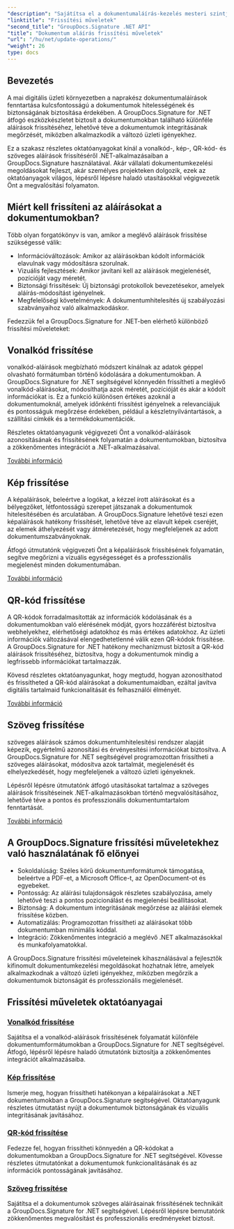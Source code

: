 ```yaml
---
"description": "Sajátítsa el a dokumentumaláírás-kezelés mesteri szintjét átfogó oktatóanyagokkal a vonalkód-, kép-, QR-kód- és szöveges aláírások frissítéséhez a GroupDocs.Signature for .NET használatával. Könnyedén növelheti a biztonságot és a dokumentumok integritását."
"linktitle": "Frissítési műveletek"
"second_title": "GroupDocs.Signature .NET API"
"title": "Dokumentum aláírás frissítési műveletek"
"url": "/hu/net/update-operations/"
"weight": 26
type: docs
---
```

## Bevezetés

A mai digitális üzleti környezetben a naprakész dokumentumaláírások fenntartása kulcsfontosságú a dokumentumok hitelességének és biztonságának biztosítása érdekében. A GroupDocs.Signature for .NET átfogó eszközkészletet biztosít a dokumentumokban található különféle aláírások frissítéséhez, lehetővé téve a dokumentumok integritásának megőrzését, miközben alkalmazkodik a változó üzleti igényekhez.

Ez a szakasz részletes oktatóanyagokat kínál a vonalkód-, kép-, QR-kód- és szöveges aláírások frissítéséről .NET-alkalmazásaiban a GroupDocs.Signature használatával. Akár vállalati dokumentumkezelési megoldásokat fejleszt, akár személyes projekteken dolgozik, ezek az oktatóanyagok világos, lépésről lépésre haladó utasításokkal végigvezetik Önt a megvalósítási folyamaton.

## Miért kell frissíteni az aláírásokat a dokumentumokban?

Több olyan forgatókönyv is van, amikor a meglévő aláírások frissítése szükségessé válik:

- Információváltozások: Amikor az aláírásokban kódolt információk elavulnak vagy módosításra szorulnak.
- Vizuális fejlesztések: Amikor javítani kell az aláírások megjelenését, pozícióját vagy méretét.
- Biztonsági frissítések: Új biztonsági protokollok bevezetésekor, amelyek aláírás-módosítást igényelnek.
- Megfelelőségi követelmények: A dokumentumhitelesítés új szabályozási szabványaihoz való alkalmazkodáskor.

Fedezzük fel a GroupDocs.Signature for .NET-ben elérhető különböző frissítési műveleteket:

## Vonalkód frissítése
vonalkód-aláírások megbízható módszert kínálnak az adatok géppel olvasható formátumban történő kódolására a dokumentumokban. A GroupDocs.Signature for .NET segítségével könnyedén frissítheti a meglévő vonalkód-aláírásokat, módosíthatja azok méretét, pozícióját és akár a kódolt információkat is. Ez a funkció különösen értékes azoknál a dokumentumoknál, amelyek időnkénti frissítést igényelnek a relevanciájuk és pontosságuk megőrzése érdekében, például a készletnyilvántartások, a szállítási címkék és a termékdokumentációk.

Részletes oktatóanyagunk végigvezeti Önt a vonalkód-aláírások azonosításának és frissítésének folyamatán a dokumentumokban, biztosítva a zökkenőmentes integrációt a .NET-alkalmazásaival.

[További információ](./update-barcode/)

## Kép frissítése
A képaláírások, beleértve a logókat, a kézzel írott aláírásokat és a bélyegzőket, létfontosságú szerepet játszanak a dokumentumok hitelesítésében és arculatában. A GroupDocs.Signature lehetővé teszi ezen képaláírások hatékony frissítését, lehetővé téve az elavult képek cseréjét, az elemek áthelyezését vagy átméretezését, hogy megfeleljenek az adott dokumentumszabványoknak.

Átfogó útmutatónk végigvezeti Önt a képaláírások frissítésének folyamatán, segítve megőrizni a vizuális egységességet és a professzionális megjelenést minden dokumentumában.

[További információ](./update-image/)

## QR-kód frissítése
A QR-kódok forradalmasították az információk kódolásának és a dokumentumokban való elérésének módját, gyors hozzáférést biztosítva webhelyekhez, elérhetőségi adatokhoz és más értékes adatokhoz. Az üzleti információk változásával elengedhetetlenné válik ezen QR-kódok frissítése. A GroupDocs.Signature for .NET hatékony mechanizmust biztosít a QR-kód aláírások frissítéséhez, biztosítva, hogy a dokumentumok mindig a legfrissebb információkat tartalmazzák.

Kövesd részletes oktatóanyagunkat, hogy megtudd, hogyan azonosíthatod és frissítheted a QR-kód aláírásokat a dokumentumaidban, ezáltal javítva digitális tartalmaid funkcionalitását és felhasználói élményét.

[További információ](./update-qr-code/)

## Szöveg frissítése
szöveges aláírások számos dokumentumhitelesítési rendszer alapját képezik, egyértelmű azonosítási és érvényesítési információkat biztosítva. A GroupDocs.Signature for .NET segítségével programozottan frissítheti a szöveges aláírásokat, módosítva azok tartalmát, megjelenését és elhelyezkedését, hogy megfeleljenek a változó üzleti igényeknek.

Lépésről lépésre útmutatónk átfogó utasításokat tartalmaz a szöveges aláírások frissítéseinek .NET-alkalmazásokban történő megvalósításához, lehetővé téve a pontos és professzionális dokumentumtartalom fenntartását.

[További információ](./update-text/)

## A GroupDocs.Signature frissítési műveletekhez való használatának fő előnyei

- Sokoldalúság: Széles körű dokumentumformátumok támogatása, beleértve a PDF-et, a Microsoft Office-t, az OpenDocument-ot és egyebeket.
- Pontosság: Az aláírási tulajdonságok részletes szabályozása, amely lehetővé teszi a pontos pozicionálást és megjelenési beállításokat.
- Biztonság: A dokumentum integritásának megőrzése az aláírási elemek frissítése közben.
- Automatizálás: Programozottan frissítheti az aláírásokat több dokumentumban minimális kóddal.
- Integráció: Zökkenőmentes integráció a meglévő .NET alkalmazásokkal és munkafolyamatokkal.

A GroupDocs.Signature frissítési műveleteinek kihasználásával a fejlesztők kifinomult dokumentumkezelési megoldásokat hozhatnak létre, amelyek alkalmazkodnak a változó üzleti igényekhez, miközben megőrzik a dokumentumok biztonságát és professzionális megjelenését.

## Frissítési műveletek oktatóanyagai
### [Vonalkód frissítése](./update-barcode/)
Sajátítsa el a vonalkód-aláírások frissítésének folyamatát különféle dokumentumformátumokban a GroupDocs.Signature for .NET segítségével. Átfogó, lépésről lépésre haladó útmutatónk biztosítja a zökkenőmentes integrációt alkalmazásaiba.

### [Kép frissítése](./update-image/)
Ismerje meg, hogyan frissítheti hatékonyan a képaláírásokat a .NET dokumentumokban a GroupDocs.Signature segítségével. Oktatóanyagunk részletes útmutatást nyújt a dokumentumok biztonságának és vizuális integritásának javításához.

### [QR-kód frissítése](./update-qr-code/)
Fedezze fel, hogyan frissítheti könnyedén a QR-kódokat a dokumentumokban a GroupDocs.Signature for .NET segítségével. Kövesse részletes útmutatónkat a dokumentumok funkcionalitásának és az információk pontosságának javításához.

### [Szöveg frissítése](./update-text/)
Sajátítsa el a dokumentumok szöveges aláírásainak frissítésének technikáit a GroupDocs.Signature for .NET segítségével. Lépésről lépésre bemutatónk zökkenőmentes megvalósítást és professzionális eredményeket biztosít.